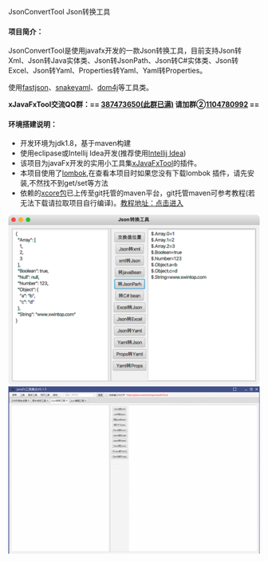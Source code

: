 JsonConvertTool  Json转换工具

#### 项目简介：
JsonConvertTool是使用javafx开发的一款Json转换工具，目前支持Json转Xml、Json转Java实体类、Json转JsonPath、Json转C#实体类、Json转Excel、Json转Yaml、Properties转Yaml、Yaml转Properties。

使用[fastjson](https://github.com/alibaba/fastjson)、[snakeyaml](https://bitbucket.org/asomov/snakeyaml)、[dom4j](https://dom4j.github.io)等工具类。

**xJavaFxTool交流QQ群：== [387473650(此群已满)](https://jq.qq.com/?_wv=1027&k=59UDEAD) 请加群②[1104780992](https://jq.qq.com/?_wv=1027&k=bhAdkju9) ==**

#### 环境搭建说明：
- 开发环境为jdk1.8，基于maven构建
- 使用eclipase或Intellij Idea开发(推荐使用[Intellij Idea](https://www.jetbrains.com/?from=xJavaFxTool))
- 该项目为javaFx开发的实用小工具集[xJavaFxTool](https://gitee.com/xwintop/xJavaFxTool)的插件。
- 本项目使用了[lombok](https://projectlombok.org/),在查看本项目时如果您没有下载lombok 插件，请先安装,不然找不到get/set等方法
- 依赖的[xcore包](https://gitee.com/xwintop/xcore)已上传至git托管的maven平台，git托管maven可参考教程(若无法下载请拉取项目自行编译)。[教程地址：点击进入](http://blog.csdn.net/u011747754/article/details/78574026)

![Json转换工具.png](images/Json转换工具.png)
![Json转换工具.gif](images/Json转换工具.gif)